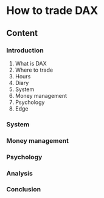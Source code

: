 # How to trade DAX

## Content

### Introduction
1. What is DAX
2. Where to trade
3. Hours
3. Diary
4. System
5. Money management
6. Psychology
7. Edge

### System

### Money management

### Psychology

### Analysis

### Conclusion
